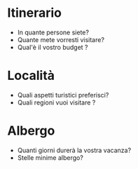 # Itinerario

* In quante persone siete?
* Quante mete vorresti visitare?
* Qual'è il vostro budget ?

# Località

* Quali aspetti turistici preferisci?
* Quali regioni vuoi visitare ?

# Albergo

* Quanti giorni durerà la vostra vacanza?
* Stelle minime albergo?
